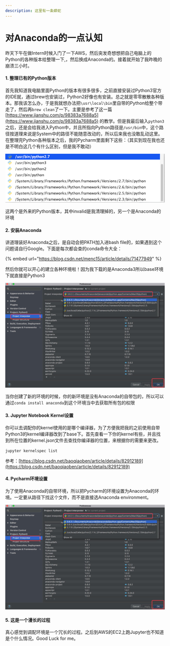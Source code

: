 ```yaml
---
description: 这里有一条蟒蛇
---
```


# 对Anaconda的一点认知

昨天下午在做Intern时候入门了一下AWS，然后突发奇想想把自己电脑上的Python的各种版本给整理一下,，然后换成Anaconda的。接着就开始了我昨晚的崩溃三小时。

#### 1. 整理已有的Python版本

首先我知道我电脑里面Python的版本有很多很多，之前直接安装过Python3官方的IDE就，通过brew也安装过，Python2好像也有安装。总之就是零零散散各种版本。那我该怎么办，于是我就想办法把`\usr\local\bin`里自带的Python给整个带走了，然后再`brew clean`了一下。主要是参考了这一篇 [https://www.jianshu.com/p/98383a7688a5](https://www.jianshu.com/p/98383a7688a5) 的教学。但是我最后输入`python3`之后，还是会给我进入Python中，并且所指向Python路径是`/usr/bin`中，这个路径按道理来说是System中的路径不能随意改动的，所以后来我也没敢乱动这里。在整理完Python各种版本之后，我的Pycharm里面剩下这些：（其实到现在我也还是不明白这几个有什么区别，但是我不敢动）

![](../.gitbook/assets/image%20%284%29.png)

这两个是外来的Python版本，其中invalid是我清理掉的，另一个是Anaconda的环境

#### 2. 安装Anaconda

讲道理装好Anaconda之后，是自动会把PATH加入进bash file的，如果遇到这个问题请自行Google。下面是每次都会查的conda命令大全：

{% embed url="https://blog.csdn.net/menc15/article/details/71477949" %}

然后你就可以开心的建立各种环境啦！因为我下载的是Anaconda3所以base环境下就直接是Python3

![](../.gitbook/assets/image%20%283%29.png)

当你创建了新的环境的时候，你的新环境是没有Anaconda的自带包的，所以可以通过`conda install anaconda`到这个环境当中去获取所有包的权限

#### 3. Jupyter Notebook Kernel设置

你可以去调配你的kernel使用的是哪个编译器，为了方便我把我的之前使用自带Python3的kernel编译器改到了base下。首先查看一下你的kernel有些，并且找到所在位置的kernel.json文件去查找你编译器的位置，来根据你的需要来更改。

`jupyter kernelspec list`

参考：[https://blog.csdn.net/baoqiaoben/article/details/82912189](https://blog.csdn.net/baoqiaoben/article/details/82912189)

#### 4. Pycharm环境设置

为了使用Anaconda的自带环境，所以把Pycharm的环境设置为Anaconda的环境。一定要从路径下找这个文件，而不是直接选Anaconda environment。

![](../.gitbook/assets/image%20%2812%29.png)

#### 5. 这是一个漫长的过程

真心感觉到调配环境是一个冗长的过程。之后到AWS的EC2上跑Jupyter也不知道是个什么情况。Good Luck for me。

